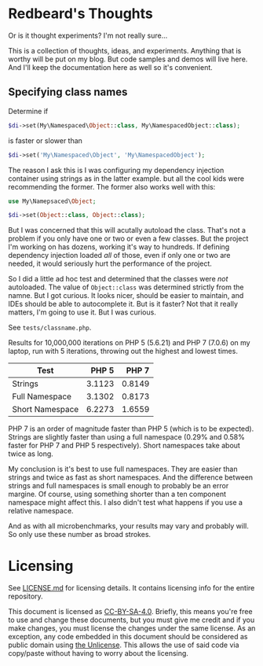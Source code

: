 Redbeard's Thoughts
===================

Or is it thought experiments? I'm not really sure...

This is a collection of thoughts, ideas, and experiments. Anything that is worthy will be put on my
blog. But code samples and demos will live here. And I'll keep the documentation here as well so
it's convenient.

Specifying class names
----------------------

Determine if

```php
$di->set(My\Namespaced\Object::class, My\NamespacedObject::class);
```

is faster or slower than

```php
$di->set('My\Namespaced\Object', 'My\NamespacedObject');
```

The reason I ask this is I was configuring my dependency injection container using strings as in the
latter example. but all the cool kids were recommending the former. The former also works well with
this:

```php
use My\Namepsaced\Object;

$di->set(Object::class, Object::class);
```

But I was concerned that this will acutally autoload the class. That's not a problem if you only
have one or two or even a few classes. But the project I'm working on has dozens, working it's way
to hundreds. If defining dependency injection loaded *all* of those, even if only one or two are
needed, it would seriously hurt the performance of the project.

So I did a little ad hoc test and determined that the classes were *not* autoloaded. The value of
`Object::class` was determined strictly from the namne. But I got curious. It looks nicer, should be
easier to maintain, and IDEs should be able to autocomplete it. But is it faster? Not that it really
matters, I'm going to use it. But I was curious.

See `tests/classname.php`.

Results for 10,000,000 iterations on PHP 5 (5.6.21) and PHP 7 (7.0.6) on my laptop, run with 5
iterations, throwing out the highest and lowest times.

| Test            | PHP 5  | PHP 7  |
|-----------------|-------:|-------:|
| Strings         | 3.1123 | 0.8149 |
| Full Namespace  | 3.1302 | 0.8173 |
| Short Namespace | 6.2273 | 1.6559 |

PHP 7 is an order of magnitude faster than PHP 5 (which is to be expected). Strings are slightly
faster than using a full namespace (0.29% and 0.58% faster for PHP 7 and PHP 5 respectively). Short
namespaces take about twice as long.

My conclusion is it's best to use full namespaces. They are easier than strings and twice as fast as
short namespaces. And the difference between strings and full namespaces is small enough to probably
be an error margine. Of course, using something shorter than a ten component namespace might affect
this. I also didn't test what happens if you use a relative namespace.

And as with all microbenchmarks, your results may vary and probably will. So only use these number
as broad strokes.

Licensing
=========

See [LICENSE.md](LICENSE.md) for licensing details. It contains licensing info for the entire
repository.

This document is licensed as [CC-BY-SA-4.0](LICENSE.md#cc-by-sa-40). Briefly, this means you're free
to use and change these documents, but you must give me credit and if you make changes, you must
license the changes under the same license. As an exception, any code embedded in this document
should be considered as public domain using [the Unlicense](LICENSE.md#the-unlicense). This allows
the use of said code via copy/paste without having to worry about the licensing.
